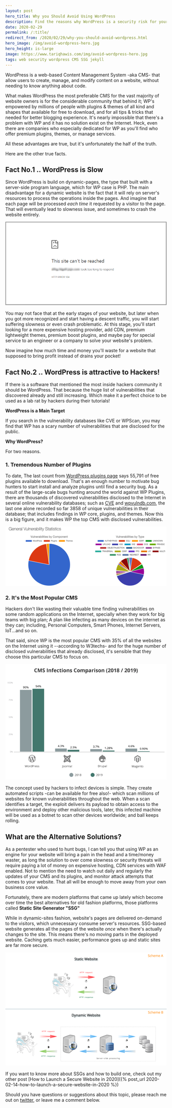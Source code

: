 ```yaml
---
layout: post
hero_title: Why you Should Avoid Using WordPress
description: Find the reasons why WordPress is a security risk for your website.
date: 2020-02-29
permalink: /:title/
redirect_from: /2020/02/29/why-you-should-avoid-wordpress.html
hero_image: /img/avoid-wordpress-hero.jpg
hero_height: is-large
image: https://www.tariqhawis.com/img/avoid-wordpress-hero.jpg
tags: web security wordpress CMS SSG jekyll
---
```


WordPress is a web-based Content Management System -aka CMS- that allow users to create, manage, and modify content on a website, without needing to know anything about code. 

What makes WordPress the most preferable CMS for the vast majority of website owners is for the considerable community that behind it; WP's empowered by millions of people with plugins & themes of all kind and shapes that available for free to download, and for all tips & tricks that needed for better blogging experience. It's nearly impossible that there's a problem with WP and it has no solution exist on the Internet. Heck, even there are companies who especially dedicated for WP as you'll find who offer premium plugins, themes, or manage services.

All these advantages are true, but it's unfortunately the half of the truth.

Here are the other true facts.


## Fact No.1 .. WordPress is Slow

Since WordPress is build on dynamic-pages, the type that built with a server-side program language, which for WP case is PHP. The main disadvantage for a dynamic website is the fact that it will rely on server's resources to process the operations inside the pages. And imagine that each page will be processed *each time* it requested by a visitor to the page. That will eventually lead to slowness issue, and sometimes to crash the website entirely.

![WordPress crash with 504 gateway time-out error](/img/wordpress-crash-504-gateway-time-out-error.png)

You may not face that at the early stages of your website, but later when you got more recognized and start having a descent traffic, you will start suffering slowness or even crash problematic. At this stage, you'll start looking for a more expensive hosting provider, add CDN, premium lightweight themes, premium boost plugins, and maybe pay for special service to an engineer or a company to solve your website's problem. 

Now imagine how much time and money you'll waste for a website that supposed to bring profit instead of drains your pocket!


## Fact No.2 .. WordPress is attractive to Hackers! 

If there is a software that mentioned the most inside hackers community it should be WordPress. That because the huge list of vulnerabilities that discovered already and still increasing. Which make it a perfect choice to be used as a lab rat by hackers during their tutorials!


**WordPress is a Main Target**

If you search in the vulnerability databases like CVE or WPScan, you may find that WP has a scary number of vulnerabilities that are disclosed for the public.

**Why WordPress?**

For two reasons.

### 1. Tremendous Number of Plugins

To date, The last count from [WordPress plugins page](https://wordpress.org/plugins/) says 55,791 of free plugins available to download. That's an enough number to motivate bug hunters to start install and analyze plugins until find a security bug. As a result of the large-scale bugs hunting around the world against WP Plugins, there are thousands of discovered vulnerabilities disclosed to the Internet in several online vulnerability databases; such as [CVE](https://www.cvedetails.com/) and [wpvulndb.com](https://wpvulndb.com/plugins), the last one alone recorded so far 3858 of unique vulnerabilities in their database; that includes findings in WP core, plugins, and themes. Now this is a big figure, and it makes WP the top CMS with disclosed vulnerabilities.

![WordPress Vulnerabilities](/img/wordpress-vulnerabilities.png)


### 2. It's the Most Popular CMS

Hackers don't like wasting their valuable time finding vulnerabilities on some random applications on the Internet, specially when they work for big teams with big plan; A plan like infecting as many devices on the internet as they can; including, Personal Computers, Smart Phones, Internet Servers, IoT...and so on.

That said, since WP is the most popular CMS with 35% of all the websites on the Internet using it --according to W3techs- and for the huge number of disclosed vulnerabilities that already disclosed, it's sensible that they choose this particular CMS to focus on.

![CMS Infections 2018-2019](/img/cms-infections.png)

The concept used by hackers to infect devices is simple. They create automated scripts -can be available for free also!- which scan millions of websites for known vulnerabilities throughout the web. When a scan identifies a target, the exploit delivers its payload to obtain access to the environment and deploy other malicious tools, later, this infected machine will be used as a botnet to scan other devices worldwide; and ball keeps rolling.


## What are the Alternative Solutions?

As a pentester who used to hunt bugs, I can tell you that using WP as an engine for your website will bring a pain in the head and a time/money waster, as long the solution to over come slowness or security threats will require paying a lot of money on expensive hosting, CDN services with WAF enabled. Not to mention the need to watch out daily and regularly the updates of your CMS and its plugins, and monitor attack attempts that comes to your website. That all will be enough to move away from your own business core value.

Fortunately, there are modern platforms that came up lately which become over time the best alternatives for old fashion platforms, those platforms called **Static Site Generator "SSG"**

While in dynamic-sites fashion, website's pages are delivered on-demand to the visitors, which unnecessary consume server's resources. SSG-based website generates all the pages of the website *once* when there's actually changes to the site. This means there's no moving parts in the deployed website. Caching gets much easier, performance goes up and static sites are far more secure. 

![Static Sites vs Dynamic Sites](/img/dynamic-x-static.png)


If you want to know more about SSGs and how to build one, check out my other post [How to Launch a Secure Website in 2020]({% post_url 2020-02-14-how-to-launch-a-secure-website-in-2020 %})

Should you have questions or suggestions about this topic, please reach me out on [twitter](https://www.twitter.com/tariqhawis), or leave me a comment below.